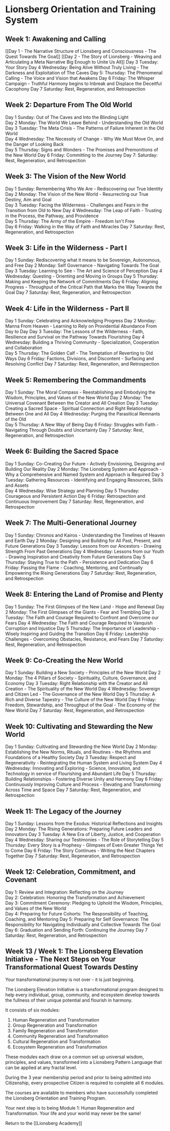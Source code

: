 # Lionsberg Orientation and Training System

## Week 1: Awakening and Calling 

[[Day 1 - The Narrative Structure of Lionsberg and Consciousness - The Quest Towards The Goal]] 
[[Day 2 - The Story of Lionsberg - Weaving and Articulating a Meta Narrative Big Enough to Unite Us All]] 
Day 3 Tuesday: Your Story 
Day 4 Wednesday: Being Alive Without Truly Living - The Darkness and Exploitation of The Caves 
Day 5: Thursday: The Phenomenal Calling - The Voice and Vision that Awakens 
Day 6 Friday: The Whisper Campaign - Truthful Harmony begins to Inbreak and Displace the Deceitful Cacophony 
Day 7 Saturday: Rest, Regeneration, and Retrospection 

## Week 2: Departure From The Old World 

Day 1 Sunday: Out of The Caves and Into the Blinding Light    
Day 2 Monday: The World We Leave Behind - Understanding the Old World 
Day 3 Tuesday: The Meta Crisis - The Patterns of Failure Inherent in the Old World  
Day 4 Wednesday: The Necessity of Change - Why We Must Move On, and the Danger of Looking Back   
Day 5 Thursday: Signs and Wonders - The Promises and Premonitions of the New World 
Day 6 Friday: Committing to the Journey 
Day 7: Saturday: Rest, Regeneration, and Retrospection  

## Week 3: The Vision of the New World 

Day 1 Sunday: Remembering Who We Are - Rediscovering our True Identity 
Day 2 Monday: The Vision of the New World - Resurrecting our True Destiny, Aim and Goal  
Day 3 Tuesday: Facing the Wilderness - Challenges and Fears in the Transition from Old to New 
Day 4 Wednesday: The Leap of Faith - Trusting in the Process, the Pathway, and Providence   
Day 5 Thursday: The Army of the Empire - Freedom Isn't Free  
Day 6 Friday: Walking in the Way of Faith and Miracles 
Day 7 Saturday: Rest, Regeneration, and Retrospection 

## Week 3: Life in the Wilderness  - Part I 

Day 1 Sunday: Rediscovering what it means to be Sovereign, Autonomous, and Free 
Day 2 Monday: Self Governance - Navigating Towards The Goal 
Day 3 Tuesday: Learning to See - The Art and Science of Perception 
Day 4 Wednesday: Questing - Orienting and Moving in Groups 
Day 5 Thursday: Making and Keeping the Network of Commitments 
Day 6 Friday: Aligning Progress - Throughput of the Critical Path that Marks the Way Towards the Goal 
Day 7 Saturday: Rest, Regeneration, and Retrospection 

## Week 4: Life in the Wilderness - Part II

Day 1 Sunday: Celebrating and Acknowledging Progress 
Day 2 Monday: Manna From Heaven - Learning to Rely on Providential Abundance From Day to Day 
Day 3 Tuesday: The Lessons of the Wilderness - Faith, Resilience and Survival on the Pathway Towards Flourishing 
Day 4 Wednesday: Building a Thriving Community - Specialization, Cooperation and Collaboration  
Day 5 Thursday: The Golden Calf - The Temptation of Reverting to Old Ways 
Day 6 Friday: Factions, Divisions, and Discontent - Surfacing and Resolving Conflict 
Day 7 Saturday: Rest, Regeneration, and Retrospection 

## Week 5: Remembering the Commandments 

Day 1 Sunday: The Moral Compass - Reestablishing and Embodying the Wisdom, Principles, and Values of the New World 
Day 2 Monday: The Universal Covenant Between the Creator and All Creation 
Day 3 Tuesday: Creating a Sacred Space - Spiritual Connection and Right Relationship Between One and All 
Day 4 Wednesday: Purging the Parasitical Remnants of the Old  
Day 5 Thursday: A New Way of Being 
Day 6 Friday: Struggles with Faith - Navigating Through Doubts and Uncertainty 
Day 7 Saturday: Rest, Regeneration, and Retrospection 

## Week 6: Building the Sacred Space  

Day 1 Sunday: Co-Creating Our Future - Actively Envisioning, Designing and Building Our Reality 
Day 2 Monday: The Lionsberg System and Approach - Why a Comprehensive and Named System and Approach is Required 
Day 3 Tuesday: Gathering Resources - Identifying and Engaging Resources, Skills and Assets  
Day 4 Wednesday: Wise Strategy and Planning 
Day 5 Thursday: Courageous and Persistent Action 
Day 6 Friday: Retrospection and Continuous Improvement 
Day 7 Saturday: Rest, Regeneration, and Retrospection 

## Week 7: The Multi-Generational Journey 

Day 1 Sunday: Chronos and Kairos - Understanding the Timelines of Heaven and Earth 
Day 2 Monday: Designing and Building for All Past, Present, and Future Generations 
Day 3 Tuesday: Lessons from our Ancestors - Drawing Strength From Past Generations 
Day 4 Wednesday: Lessons from our Youth - Drawing Inspiration and Creativity from Future Generations 
Day 5 Thursday: Staying True to the Path - Persistence and Dedication 
Day 6 Friday: Passing the Flame - Coaching, Mentoring, and Continually Empowering the Rising Generations 
Day 7 Saturday: Rest, Regeneration, and Retrospection 

## Week 8: Entering the Land of Promise and Plenty  

Day 1 Sunday: The First Glimpses of the New Land - Hope and Renewal 
Day 2 Monday: The First Glimpses of the Giants - Fear and Trembling 
Day 3 Tuesday: The Faith and Courage Required to Confront and Overcome our Fears 
Day 4 Wednesday: The Faith and Courage Required to Vanquish Corruption and Injustice 
Day 5 Thursday: The Importance of Leadership - Wisely Inspiring and Guiding the Transition 
Day 6 Friday: Leadership Challenges - Overcoming Obstacles, Resistance, and Fears 
Day 7 Saturday: Rest, Regeneration, and Retrospection 

## Week 9: Co-Creating the New World 

Day 1 Sunday: Building a New Society - Principles of the New World 
Day 2 Monday: The 4 Pillars of Society - Spirituality, Culture, Governance, and Economy 
Day 3 Tuesday: Right Relationship with the Creator and All Creation - The Spirituality of the New World 
Day 4 Wednesday: Sovereign and Citizen Led - The Governance of the New World 
Day 5 Thursday: A Rich and Diverse Tapestry - The Culture of the New World 
Day 6 Friday: Freedom, Stewardship, and Throughput of the Goal - The Economy of the New World 
Day 7 Saturday: Rest, Regeneration, and Retrospection 

## Week 10: Cultivating and Stewarding the New World 

Day 1 Sunday: Cultivating and Stewarding the New World 
Day 2 Monday: Establishing the New Norms, Rituals, and Routines - the Rhythms and Foundations of a Healthy Society 
Day 3 Tuesday: Respect and Regenerativity - Reintegrating the Human System and Living System 
Day 4 Wednesday: Innovating and Exploring - Science, Innovation, and Technology in service of Flourishing and Abundant Life 
Day 5 Thursday: Building Relationships - Fostering Diverse Unity and Harmony 
Day 6 Friday: Continuously Improving Culture and Process - Elevating and Transforming Across Time and Space 
Day 7 Saturday: Rest, Regeneration, and Retrospection 

## Week 11: The Legacy of the Journey 

Day 1 Sunday: Lessons from the Exodus: Historical Reflections and Insights 
Day 2 Monday: The Rising Generations: Preparing Future Leaders and Innovators 
Day 3 Tuesday: A New Era of Liberty, Justice, and Cooperation 
Day 4 Wednesday: Sharing our Testimonies - The Role of Storytelling 
Day 5 Thursday: Every Story is a Prophesy - Glimpses of Even Greater Things Yet to Come 
Day 6 Friday: The Story Continues - Writing the Next Chapters Together 
Day 7 Saturday: Rest, Regeneration, and Retrospection 

## Week 12: Celebration, Commitment, and Covenant 

Day 1: Review and Integration: Reflecting on the Journey  
Day 2: Celebration: Honoring the Transformation and Achievement  
Day 3: Commitment Ceremony: Pledging to Uphold the Wisdom, Principles, and Values of the New World  
Day 4: Preparing for Future Cohorts: The Responsibility of Teaching, Coaching, and Mentoring 
Day 5: Preparing for Self Governance: The Responsibility for Navigating Individually and Collective Towards The Goal 
Day 6: Graduation and Sending Forth: Continuing the Journey
Day 7 Saturday: Rest, Regeneration, and Retrospection 

## Week 13 / Week 1: The Lionsberg Elevation Initiative - The Next Steps on Your Transformational Quest Towards Destiny 

Your transformational journey is not over - it is just beginning. 

The Lionsberg Elevation Initiative is a transformational program designed to help every individual, group, community, and ecosystem develop towards the fullness of their unique potential and flourish in harmony. 

It consists of six modules: 

1. Human Regeneration and Transformation  
2.  Group Regeneration and Transformation  
3. Family Regeneration and Transformation  
4. Community Regeneration and Transformation    
5. Cultural Regeneration and Transformation  
6. Ecosystem Regeneration and Transformation  

These modules each draw on a common set up universal wisdom, principles, and values, transformed into a Lionsberg Pattern Language that can be applied at any fractal level. 

During the 3 year membership period and prior to being admitted into Citizenship, every prospective Citizen is required to complete all 6 modules. 

The courses are available to members who have successfully completed the Lionsberg Orientation and Training Program. 

Your next step is to being Module 1: Human Regeneration and Transformation. Your life and your world may never be the same! 

Return to the [[Lionsberg Academy]] 